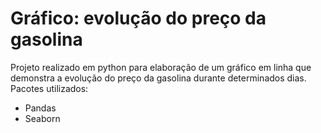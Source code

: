 
# Gráfico: evolução do preço da gasolina

Projeto realizado em python para elaboração de um gráfico em linha que demonstra a evolução do preço da gasolina durante determinados dias.
Pacotes utilizados:
- Pandas
- Seaborn
